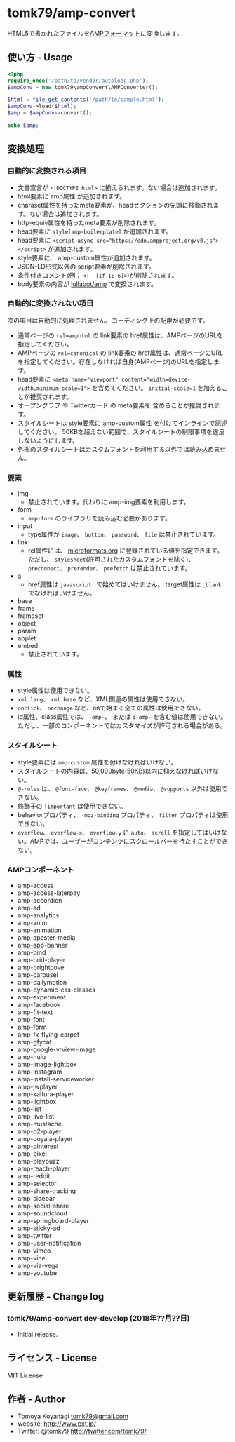 # tomk79/amp-convert
HTML5で書かれたファイルを[AMPフォーマット](https://www.ampproject.org/ja/docs/reference/spec#required-markup)に変換します。


## 使い方 - Usage

```php
<?php
require_once('/path/to/vendor/autoload.php');
$ampConv = new tomk79\ampConvert\AMPConverter();

$html = file_get_contents('/path/to/sample.html');
$ampConv->load($html);
$amp = $ampConv->convert();

echo $amp;
```


## 変換処理

### 自動的に変換される項目

- 文書宣言が `<!DOCTYPE html>` に揃えられます。ない場合は追加されます。
- html要素に amp属性 が追加されます。
- charaset属性を持ったmeta要素が、headセクションの先頭に移動されます。ない場合は追加されます。
- http-equiv属性を持ったmeta要素が削除されます。
- head要素に `style[amp-boilerplate]` が追加されます。
- head要素に `<script async src="https://cdn.ampproject.org/v0.js"></script>` が追加されます。
- style要素に、 amp-custom属性が追加されます。
- JSON-LD形式以外の script要素が削除されます。
- 条件付きコメント(例： `<!--[if IE 6]>`)が削除されます。
- body要素の内容が [lullabot/amp](https://packagist.org/packages/lullabot/amp) で変換されます。

### 自動的に変換されない項目

次の項目は自動的に処理されません。コーディング上の配慮が必要です。

- 通常ページの `rel=amphtml` の link要素の href属性は、AMPページのURLを指定してください。
- AMPページの `rel=canonical` の link要素の href属性は、通常ページのURLを指定してください。存在しなければ自身(AMPページ)のURLを指定します。
- head要素に `<meta name="viewport" content="width=device-width,minimum-scale=1">` を含めてください。 `initial-scale=1` を加えることが推奨されます。
- オープングラフ や Twitterカード の meta要素を 含めることが推奨されます。
- スタイルシートは style要素に amp-custom属性 を付けてインラインで記述してください。 50KBを超えない範囲で、スタイルシートの制限事項を違反しないようにします。
- 外部のスタイルシートはカスタムフォントを利用する以外では読み込めません。

### 要素

- img
	- 禁止されています。代わりに amp-img要素を利用します。
- form
	- `amp-form` のライブラリを読み込む必要があります。
- input
	- type属性が `image`、 `button`、 `password`、 `file` は禁止されています。
- link
	- rel属性には、 [microformats.org](http://microformats.org/) に登録されている値を指定できます。 ただし、 `stylesheet`(許可されたカスタムフォントを除く)、 `preconnect`、 `prerender`、 `prefetch` は禁止されています。
- a
	- href属性は `javascript:` で始めてはいけません。 target属性は `_blank` でなければいけません。
- base
- frame
- frameset
- object
- param
- applet
- embed
	- 禁止されています。

### 属性

- style属性は使用できない。
- `xml:lang`、 `xml:base` など、XML関連の属性は使用できない。
- `onclick`、 `onchange` など、onで始まる全ての属性は使用できない。
- id属性、class属性では、 `-amp-`、 または `i-amp-` を含む値は使用できない。ただし、一部のコンポーネントではカスタマイズが許可される場合がある。

### スタイルシート

- style要素には `amp-custom` 属性を付けなければいけない。
- スタイルシートの内容は、50,000byte(50KB)以内に抑えなければいけない。
- `@-rules` は、 `@font-face`、 `@keyframes`、 `@media`、 `@supports` 以外は使用できない。
- 修飾子の `!important` は使用できない。
- behaviorプロパティ、 `-moz-binding` プロパティ、 `filter` プロパティは使用できない。
- `overflow`、 `overflow-x`、 `overflow-y` に `auto`、 `scroll` を指定してはいけない。AMPでは、ユーザーがコンテンツにスクロールバーを持たすことができない。

### AMPコンポーネント

- amp-access
- amp-access-laterpay
- amp-accordion
- amp-ad
- amp-analytics
- amp-anim
- amp-animation
- amp-apester-media
- amp-app-banner
- amp-bind
- amp-brid-player
- amp-brightcove
- amp-carousel
- amp-dailymotion
- amp-dynamic-css-classes
- amp-experiment
- amp-facebook
- amp-fit-text
- amp-font
- amp-form
- amp-fx-flying-carpet
- amp-gfycat
- amp-google-vrview-image
- amp-hulu
- amp-image-lightbox
- amp-instagram
- amp-install-serviceworker
- amp-jwplayer
- amp-kaltura-player
- amp-lightbox
- amp-list
- amp-live-list
- amp-mustache
- amp-o2-player
- amp-ooyala-player
- amp-pinterest
- amp-pixel
- amp-playbuzz
- amp-reach-player
- amp-reddit
- amp-selector
- amp-share-tracking
- amp-sidebar
- amp-social-share
- amp-soundcloud
- amp-springboard-player
- amp-sticky-ad
- amp-twitter
- amp-user-notification
- amp-vimeo
- amp-vine
- amp-viz-vega
- amp-youtube


## 更新履歴 - Change log

### tomk79/amp-convert dev-develop (2018年??月??日)

- Initial release.


## ライセンス - License

MIT License


## 作者 - Author

- Tomoya Koyanagi <tomk79@gmail.com>
- website: <http://www.pxt.jp/>
- Twitter: @tomk79 <http://twitter.com/tomk79/>
